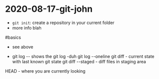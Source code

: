 # 2020-08-17-git-john
- `git init`: create a repository in your current folder
- more info blah

#basics
- see above

- git log -- shows the git log -duh
git log --oneline
git diff  - current state with last known git state
git diff --staged  - diff files in staging area

HEAD - where you are currently looking


